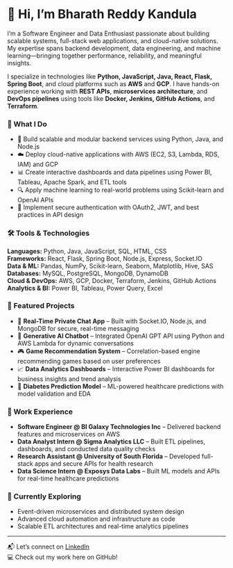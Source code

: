# 👋 Hi, I’m Bharath Reddy Kandula

I’m a Software Engineer and Data Enthusiast passionate about building scalable systems, full-stack web applications, and cloud-native solutions. My expertise spans backend development, data engineering, and machine learning—bringing together performance, reliability, and meaningful insights.

I specialize in technologies like **Python, JavaScript, Java, React, Flask, Spring Boot**, and cloud platforms such as **AWS** and **GCP**. I have hands-on experience working with **REST APIs**, **microservices architecture**, and **DevOps pipelines** using tools like **Docker, Jenkins, GitHub Actions**, and **Terraform**.

### 🚀 What I Do
- 🔧 Build scalable and modular backend services using Python, Java, and Node.js
- ☁️ Deploy cloud-native applications with AWS (EC2, S3, Lambda, RDS, IAM) and GCP
- 📊 Create interactive dashboards and data pipelines using Power BI, Tableau, Apache Spark, and ETL tools
- 🔍 Apply machine learning to real-world problems using Scikit-learn and OpenAI APIs
- 🔐 Implement secure authentication with OAuth2, JWT, and best practices in API design

### 🛠️ Tools & Technologies
**Languages:** Python, Java, JavaScript, SQL, HTML, CSS  
**Frameworks:** React, Flask, Spring Boot, Node.js, Express, Socket.IO  
**Data & ML:** Pandas, NumPy, Scikit-learn, Seaborn, Matplotlib, Hive, SAS  
**Databases:** MySQL, PostgreSQL, MongoDB, DynamoDB  
**Cloud & DevOps:** AWS, GCP, Docker, Terraform, Jenkins, GitHub Actions  
**Analytics & BI:** Power BI, Tableau, Power Query, Excel

### 📂 Featured Projects
- 💬 **Real-Time Private Chat App** – Built with Socket.IO, Node.js, and MongoDB for secure, real-time messaging
- 🤖 **Generative AI Chatbot** – Integrated OpenAI GPT API using Python and AWS Lambda for dynamic conversations
- 🎮 **Game Recommendation System** – Correlation-based engine recommending games based on user preferences
- 📈 **Data Analytics Dashboards** – Interactive Power BI dashboards for business insights and trend analysis
- 🧠 **Diabetes Prediction Model** – ML-powered healthcare predictions with model validation and EDA

### 💼 Work Experience
- **Software Engineer @ BI Galaxy Technologies Inc** – Delivered backend features and microservices on AWS
- **Data Analyst Intern @ Sigma Analytics LLC** – Built ETL pipelines, dashboards, and conducted data quality checks
- **Research Assistant @ University of South Florida** – Developed full-stack apps and secure APIs for health research
- **Data Science Intern @ Exposys Data Labs** – Built ML models and APIs for real-time healthcare predictions

### 🎯 Currently Exploring
- Event-driven microservices and distributed system design  
- Advanced cloud automation and infrastructure as code  
- Scalable ETL architectures and real-time analytics pipelines

---

📬 Let’s connect on [LinkedIn](https://www.linkedin.com/in/your-profile)  
💻 Check out my work here on GitHub!
